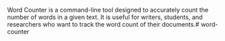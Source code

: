Word Counter is a command-line tool designed to accurately count the number of words in a given text. It is useful for writers, students, and researchers who want to track the word count of their documents.# word-counter
